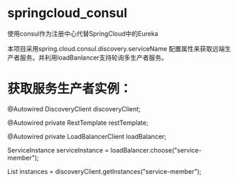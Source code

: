 # springcloud_consul
使用consul作为注册中心代替SpringCloud中的Eureka

本项目采用spring.cloud.consul.discovery.serviceName 配置属性来获取远端生产者服务。并利用loadBanlancer支持轮询多生产者服务。
# 获取服务生产者实例：
@Autowired
DiscoveryClient discoveryClient;

@Autowired
private RestTemplate restTemplate;

@Autowired
private LoadBalancerClient loadBalancer;
    
ServiceInstance serviceInstance = loadBalancer.choose("service-member");

List<ServiceInstance> instances = discoveryClient.getInstances("service-member");
